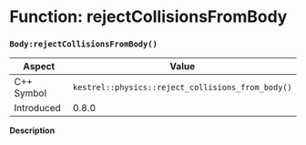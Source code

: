 
# Function: rejectCollisionsFromBody
### `Body:rejectCollisionsFromBody()`

| Aspect | Value |
| --- | --- |
| C++ Symbol | `kestrel::physics::reject_collisions_from_body()` |
| Introduced | 0.8.0 |

**Description**


